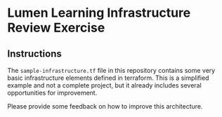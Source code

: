 # Lumen Learning Infrastructure Review Exercise

## Instructions

The `sample-infrastructure.tf` file in this repository contains some very basic infrastructure elements defined in terraform. This is a simplified example and not a complete project, but it already includes several opportunities for improvement.

Please provide some feedback on how to improve this architecture.
